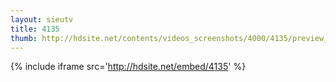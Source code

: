 ```yaml
---
layout: sieutv
title: 4135
thumb: http://hdsite.net/contents/videos_screenshots/4000/4135/preview_360p.mp4.jpg
---
```

{% include iframe src='http://hdsite.net/embed/4135' %}
 
